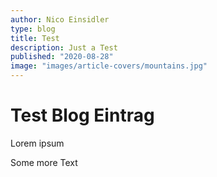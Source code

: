 ```yaml
---
author: Nico Einsidler
type: blog
title: Test
description: Just a Test
published: "2020-08-28"
image: "images/article-covers/mountains.jpg"
---
```


# Test Blog Eintrag

Lorem ipsum

Some more Text
